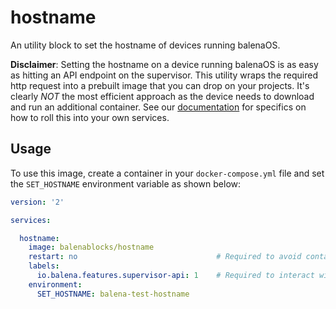 # hostname

An utility block to set the hostname of devices running balenaOS.

**Disclaimer**: Setting the hostname on a device running balenaOS is as easy as hitting an API endpoint on the supervisor. This utility wraps the required http request into a prebuilt image that you can drop on your projects. It's clearly *NOT* the most efficient approach as the device needs to download and run an additional container. See our [documentation](https://www.balena.io/docs/reference/supervisor/supervisor-api/#patch-v1devicehost-config) for specifics on how to roll this into your own services.


## Usage

To use this image, create a container in your `docker-compose.yml` file and set the `SET_HOSTNAME` environment variable as shown below:

```yaml
version: '2'

services:

  hostname:
    image: balenablocks/hostname
    restart: no                               # Required to avoid container restarting indefinitely
    labels:
      io.balena.features.supervisor-api: 1    # Required to interact with the supervisor
    environment:
      SET_HOSTNAME: balena-test-hostname
```